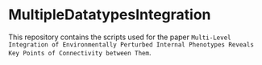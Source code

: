 # MultipleDatatypesIntegration

This repository contains the scripts used for the paper `Multi-Level Integration of Environmentally Perturbed Internal Phenotypes Reveals Key Points of Connectivity between Them`.
